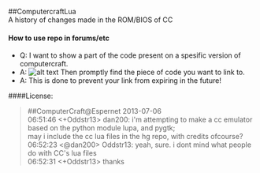 ##ComputercraftLua  
A history of changes made in the ROM/BIOS of CC  


####  How to use repo in forums/etc
- Q: I want to show a part of the code present on a spesific version of computercraft.  
- A: ![alt text](http://i.imgur.com/j2uoekg.png "Click TagView") Then promptly find the piece of code you want to link to.  
- A: This is done to prevent your link from expiring in the future!  

####License:
>#\#ComputerCraft@Espernet 2013-07-06  
>06:51:46 <+Oddstr13> dan200: i'm attempting to make a cc emulator based on the python module lupa, and pygtk;  
>                      may i include the cc lua files in the hg repo, with credits ofcourse?  
>06:52:23 <@dan200> Oddstr13: yeah, sure. i dont mind what people do with CC's lua files  
>06:52:31 <+Oddstr13> thanks  
